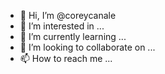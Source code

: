 - 👋 Hi, I’m @coreycanale
- 👀 I’m interested in ...
- 🌱 I’m currently learning ...
- 💞️ I’m looking to collaborate on ...
- 📫 How to reach me ...

<!---
coreycanale/coreycanale is a ✨ special ✨ repository because its `README.md` (this file) appears on your GitHub profile.
You can click the Preview link to take a look at your changes.
--->
